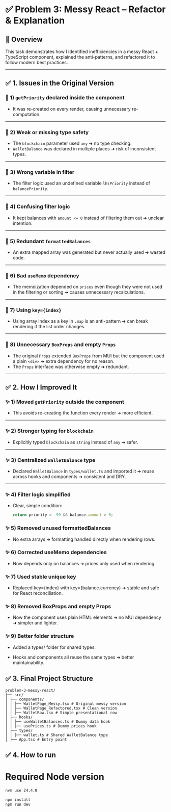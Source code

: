 # ✅ Problem 3: Messy React – Refactor & Explanation

## 📌 Overview

This task demonstrates how I identified inefficiencies in a messy React + TypeScript component, explained the anti-patterns, and refactored it to follow modern best practices.

---

## ✅ 1. Issues in the Original Version

### 🚩 1) `getPriority` declared inside the component

- It was re-created on every render, causing unnecessary re-computation.

---

### 🚩 2) Weak or missing type safety

- The `blockchain` parameter used `any` ➜ no type checking.
- `WalletBalance` was declared in multiple places ➜ risk of inconsistent types.

---

### 🚩 3) Wrong variable in filter

- The filter logic used an undefined variable `lhsPriority` instead of `balancePriority`.

---

### 🚩 4) Confusing filter logic

- It kept balances with `amount <= 0` instead of filtering them out ➜ unclear intention.

---

### 🚩 5) Redundant `formattedBalances`

- An extra mapped array was generated but never actually used ➜ wasted code.

---

### 🚩 6) Bad `useMemo` dependency

- The memoization depended on `prices` even though they were not used in the filtering or sorting ➜ causes unnecessary recalculations.

---

### 🚩 7) Using `key={index}`

- Using array index as a key in `.map` is an anti-pattern ➜ can break rendering if the list order changes.

---

### 🚩 8) Unnecessary `BoxProps` and empty `Props`

- The original `Props` extended `BoxProps` from MUI but the component used a plain `<div>` ➜ extra dependency for no reason.
- The `Props` interface was otherwise empty ➜ redundant.

---

## ✅ 2. How I Improved It

### ✨ 1) Moved `getPriority` outside the component

- This avoids re-creating the function every render ➜ more efficient.

---

### ✨ 2) Stronger typing for `blockchain`

- Explicitly typed `blockchain` as `string` instead of `any` ➜ safer.

---

### ✨ 3) Centralized `WalletBalance` type

- Declared `WalletBalance` in `types/wallet.ts` and imported it ➜ reuse across hooks and components ➜ consistent and DRY.

---

### ✨ 4) Filter logic simplified

- Clear, simple condition:
  ```ts
  return priority > -99 && balance.amount > 0;
  ```

### ✨ 5) Removed unused formattedBalances

- No extra arrays ➜ formatting handled directly when rendering rows.

### ✨ 6) Corrected useMemo dependencies

- Now depends only on balances ➜ prices only used when rendering.

### ✨ 7) Used stable unique key

- Replaced key={index} with key={balance.currency} ➜ stable and safe for React reconciliation.

### ✨ 8) Removed BoxProps and empty Props

- Now the component uses plain HTML elements ➜ no MUI dependency ➜ simpler and lighter.

### ✨ 9) Better folder structure

- Added a types/ folder for shared types.

- Hooks and components all reuse the same types ➜ better maintainability.

## ✅ 3. Final Project Structure

```plaintext
problem-3-messy-react/
├── src/
│ ├── components/
│ │ ├── WalletPage_Messy.tsx # Original messy version
│ │ ├── WalletPage_Refactored.tsx # Clean version
│ │ ├── WalletRow.tsx # Simple presentational row
│ ├── hooks/
│ │ ├── useWalletBalances.ts # Dummy data hook
│ │ ├── usePrices.ts # Dummy prices hook
│ ├── types/
│ │ ├── wallet.ts # Shared WalletBalance type
│ ├── App.tsx # Entry point
```

## ✅ 4. How to run

# Required Node version

```bash
nvm use 24.4.0

npm install
npm run dev
```
